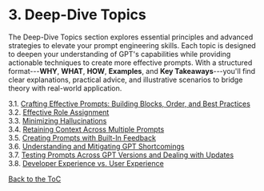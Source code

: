 # 3. Deep-Dive Topics

The Deep-Dive Topics section explores essential principles and advanced
strategies to elevate your prompt engineering skills. Each topic is
designed to deepen your understanding of GPT's capabilities while
providing actionable techniques to create more effective prompts. With a
structured format---**WHY**, **WHAT**, **HOW**, **Examples**, and **Key
Takeaways**---you'll find clear explanations, practical advice, and
illustrative scenarios to bridge theory with real-world application.

   3.1. [Crafting Effective Prompts: Building Blocks, Order, and Best Practices](guide/3.1-crafting-prompts.md)  
   3.2. [Effective Role Assignment](guide/3.2-role-assignment.md)  
   3.3. [Minimizing Hallucinations](guide/3.3-minimizing-hallucinations.md)  
   3.4. [Retaining Context Across Multiple Prompts](guide/3.4-retaining-context.md)  
   3.5. [Creating Prompts with Built-In Feedback](guide/3.5-feedback-prompts.md)  
   3.6. [Understanding and Mitigating GPT Shortcomings](guide/3.6-mitigating-shortcomings.md)  
   3.7. [Testing Prompts Across GPT Versions and Dealing with Updates](guide/3.7-testing-prompts.md)  
   3.8. [Developer Experience vs. User Experience](guide/3.8-dev-vs-user.md)  

[Back to the ToC](../README.md)